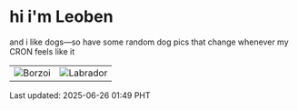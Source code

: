 # hi i'm Leoben

and i like dogs—so have some random dog pics that change whenever my CRON feels like it

|  |  |
|--------|----------|
| ![Borzoi](https://random-dog-vercel.vercel.app/api/random-borzoi?v=1750873786) | ![Labrador](https://random-dog-vercel.vercel.app/api/random-labrador?v=1750873786) |

Last updated: 2025-06-26 01:49 PHT
